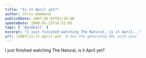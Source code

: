 ```yaml
---
title: "Is it April yet?"
author: Chris Hammond
publishDate: 2007-02-03T01:56:00
updateDate: 2008-01-23T16:51:05
tags: [ 'Baseball' ]
excerpt: "I just finished watching The Natural, is it April..."
url: /2007/is-it-april-yet  # Use the generated URL with year
---
```

I just finished watching The Natural, is it April yet?
